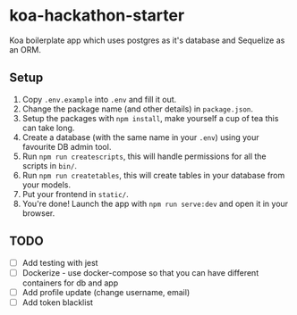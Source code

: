 # koa-hackathon-starter

Koa boilerplate app which uses postgres as it's database and Sequelize as an ORM.

## Setup

1. Copy `.env.example` into `.env` and fill it out.
2. Change the package name (and other details) in `package.json`.
3. Setup the packages with `npm install`, make yourself a cup of tea this can take long.
4. Create a database (with the same name in your `.env`) using your favourite DB admin tool.
5. Run `npm run createscripts`, this will handle permissions for all the scripts in `bin/`.
6. Run `npm run createtables`, this will create tables in your database from your models.
8. Put your frontend in `static/`.
7. You're done! Launch the app with `npm run serve:dev` and open it in your browser.

## TODO

- [ ] Add testing with jest
- [ ] Dockerize - use docker-compose so that you can have different containers for db and app
- [ ] Add profile update (change username, email)
- [ ] Add token blacklist
